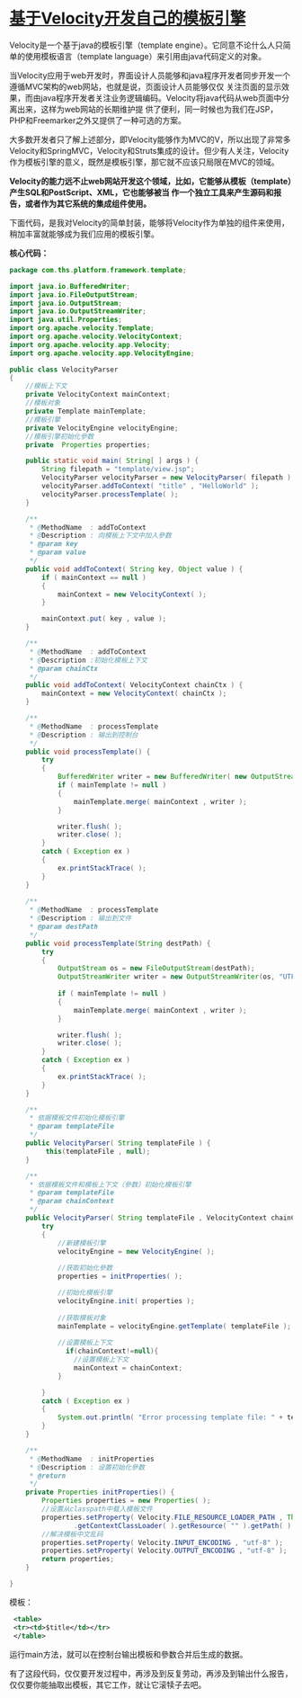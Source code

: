 # [基于Velocity开发自己的模板引擎](https://www.cnblogs.com/zfyouxi/p/4309527.html)



Velocity是一个基于java的模板引擎（template engine）。它同意不论什么人只简单的使用模板语言（template language）来引用由java代码定义的对象。 

当Velocity应用于web开发时，界面设计人员能够和java程序开发者同步开发一个遵循MVC架构的web网站，也就是说，页面设计人员能够仅仅 关注页面的显示效果，而由java程序开发者关注业务逻辑编码。Velocity将java代码从web页面中分离出来，这样为web网站的长期维护提 供了便利，同一时候也为我们在JSP，PHP和Freemarker之外又提供了一种可选的方案。 

大多数开发者只了解上述部分，即Velocity能够作为MVC的V，所以出现了非常多Velocity和SpringMVC，Velocity和Struts集成的设计。但少有人关注，Velocity作为模板引擎的意义，既然是模板引擎，那它就不应该只局限在MVC的领域。

**Velocity的能力远不止web网站开发这个领域，比如，它能够从模板（template）产生SQL和PostScript、XML，它也能够被当 作一个独立工具来产生源码和报告，或者作为其它系统的集成组件使用。**



下面代码，是我对Velocity的简单封装，能够将Velocity作为单独的组件来使用，稍加丰富就能够成为我们应用的模板引擎。

**核心代码：**

``` java
package com.ths.platform.framework.template;

import java.io.BufferedWriter;
import java.io.FileOutputStream;
import java.io.OutputStream;
import java.io.OutputStreamWriter;
import java.util.Properties;
import org.apache.velocity.Template;
import org.apache.velocity.VelocityContext;
import org.apache.velocity.app.Velocity;
import org.apache.velocity.app.VelocityEngine;

public class VelocityParser
{
    //模板上下文
    private VelocityContext mainContext;
    //模板对象
    private Template mainTemplate;
    //模板引擎
    private VelocityEngine velocityEngine;
    //模板引擎初始化參数
    private  Properties properties;

    public static void main( String[ ] args ) {
        String filepath = "template/view.jsp";
        VelocityParser velocityParser = new VelocityParser( filepath );
        velocityParser.addToContext( "title" , "HelloWorld" );
        velocityParser.processTemplate( );
    }

    /**
     * @MethodName	: addToContext
     * @Description	: 向模板上下文中加入參数
     * @param key
     * @param value
     */
    public void addToContext( String key, Object value ) {
        if ( mainContext == null )
        {
            mainContext = new VelocityContext( );
        }

        mainContext.put( key , value );
    }

    /**
     * @MethodName	: addToContext
     * @Description	:初始化模板上下文
     * @param chainCtx
     */
    public void addToContext( VelocityContext chainCtx ) {
        mainContext = new VelocityContext( chainCtx );
    }

    /**
     * @MethodName	: processTemplate
     * @Description	: 输出到控制台
     */
    public void processTemplate() {
        try
        {
            BufferedWriter writer = new BufferedWriter( new OutputStreamWriter( System.out ) );
            if ( mainTemplate != null )
            {
                mainTemplate.merge( mainContext , writer );
            }

            writer.flush( );
            writer.close( );
        }
        catch ( Exception ex )
        {
            ex.printStackTrace( );
        }
    }
    
    /**
     * @MethodName	: processTemplate
     * @Description	: 输出到文件
     * @param destPath
     */
    public void processTemplate(String destPath) {
        try
        {
            OutputStream os = new FileOutputStream(destPath);
            OutputStreamWriter writer = new OutputStreamWriter(os, "UTF-8");
            
            if ( mainTemplate != null )
            {
                mainTemplate.merge( mainContext , writer );
            }

            writer.flush( );
            writer.close( );
        }
        catch ( Exception ex )
        {
            ex.printStackTrace( );
        }
    }

    /**
     * 依据模板文件初始化模板引擎
     * @param templateFile
     */
    public VelocityParser( String templateFile ) {
         this(templateFile , null);
    }

    /**
     * 依据模板文件和模板上下文（參数）初始化模板引擎
     * @param templateFile
     * @param chainContext
     */
    public VelocityParser( String templateFile , VelocityContext chainContext ) {
        try
        {
            //新建模板引擎
            velocityEngine = new VelocityEngine( );
            
            //获取初始化參数
            properties = initProperties( );

            //初始化模板引擎
            velocityEngine.init( properties );
            
            //获取模板对象
            mainTemplate = velocityEngine.getTemplate( templateFile );
            
            //设置模板上下文
              if(chainContext!=null){
                //设置模板上下文
                mainContext = chainContext;
            }

        }
        catch ( Exception ex )
        {
            System.out.println( "Error processing template file: " + templateFile );
        }
    }

    /**
     * @MethodName	: initProperties
     * @Description	: 设置初始化參数
     * @return
     */
    private Properties initProperties() {
        Properties properties = new Properties( );
        //设置从classpath中载入模板文件
        properties.setProperty( Velocity.FILE_RESOURCE_LOADER_PATH , Thread.currentThread( )
                .getContextClassLoader( ).getResource( "" ).getPath( ) );
        //解决模板中文乱码
        properties.setProperty( Velocity.INPUT_ENCODING , "utf-8" );
        properties.setProperty( Velocity.OUTPUT_ENCODING , "utf-8" );
        return properties;
    }

}
```

模板：

``` xml
 <table> 
 <tr><td>$title</td></tr> 
 </table>
```

运行main方法，就可以在控制台输出模板和參数合并后生成的数据。



有了这段代码，仅仅要开发过程中，再涉及到反复劳动，再涉及到输出什么报告，仅仅要你能抽取出模板，其它工作，就让它滚犊子去吧。